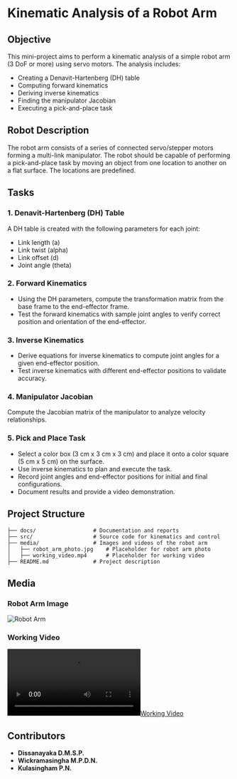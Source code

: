 # Kinematic Analysis of a Robot Arm

## Objective
This mini-project aims to perform a kinematic analysis of a simple robot arm (3 DoF or more) using servo motors. The analysis includes:
- Creating a Denavit-Hartenberg (DH) table
- Computing forward kinematics
- Deriving inverse kinematics
- Finding the manipulator Jacobian
- Executing a pick-and-place task

## Robot Description
The robot arm consists of a series of connected servo/stepper motors forming a multi-link manipulator. The robot should be capable of performing a pick-and-place task by moving an object from one location to another on a flat surface. The locations are predefined.

## Tasks
### 1. Denavit-Hartenberg (DH) Table
A DH table is created with the following parameters for each joint:
- Link length (a)
- Link twist (alpha)
- Link offset (d)
- Joint angle (theta)

### 2. Forward Kinematics
- Using the DH parameters, compute the transformation matrix from the base frame to the end-effector frame.
- Test the forward kinematics with sample joint angles to verify correct position and orientation of the end-effector.

### 3. Inverse Kinematics
- Derive equations for inverse kinematics to compute joint angles for a given end-effector position.
- Test inverse kinematics with different end-effector positions to validate accuracy.

### 4. Manipulator Jacobian
Compute the Jacobian matrix of the manipulator to analyze velocity relationships.

### 5. Pick and Place Task
- Select a color box (3 cm x 3 cm x 3 cm) and place it onto a color square (5 cm x 5 cm) on the surface.
- Use inverse kinematics to plan and execute the task.
- Record joint angles and end-effector positions for initial and final configurations.
- Document results and provide a video demonstration.

## Project Structure
```
├── docs/                  # Documentation and reports
├── src/                   # Source code for kinematics and control
├── media/                 # Images and videos of the robot arm
│   ├── robot_arm_photo.jpg    # Placeholder for robot arm photo
│   ├── working_video.mp4      # Placeholder for working video
├── README.md              # Project description
```


## Media
### Robot Arm Image
![Robot Arm](media/robot_arm_photo.jpg)

### Working Video
[![Working Video](media/working_video.mp4)](media/working_video.mp4)

## Contributors
- **Dissanayaka D.M.S.P.**
- **Wickramasingha M.P.D.N.**
- **Kulasingham P.N.**
  



